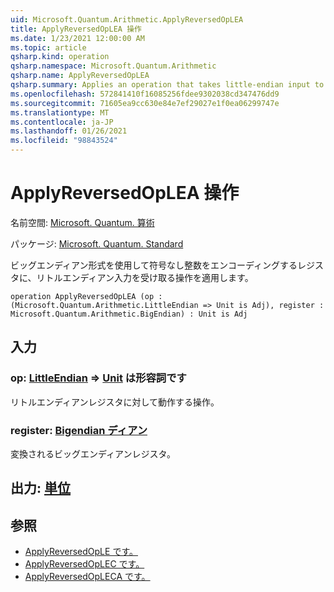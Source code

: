 ```yaml
---
uid: Microsoft.Quantum.Arithmetic.ApplyReversedOpLEA
title: ApplyReversedOpLEA 操作
ms.date: 1/23/2021 12:00:00 AM
ms.topic: article
qsharp.kind: operation
qsharp.namespace: Microsoft.Quantum.Arithmetic
qsharp.name: ApplyReversedOpLEA
qsharp.summary: Applies an operation that takes little-endian input to a register encoding an unsigned integer using big-endian format.
ms.openlocfilehash: 572841410f16085256fdee9302038cd347476dd9
ms.sourcegitcommit: 71605ea9cc630e84e7ef29027e1f0ea06299747e
ms.translationtype: MT
ms.contentlocale: ja-JP
ms.lasthandoff: 01/26/2021
ms.locfileid: "98843524"
---
```

# <a name="applyreversedoplea-operation"></a>ApplyReversedOpLEA 操作

名前空間: [Microsoft. Quantum. 算術](xref:Microsoft.Quantum.Arithmetic)

パッケージ: [Microsoft. Quantum. Standard](https://nuget.org/packages/Microsoft.Quantum.Standard)


ビッグエンディアン形式を使用して符号なし整数をエンコーディングするレジスタに、リトルエンディアン入力を受け取る操作を適用します。

```qsharp
operation ApplyReversedOpLEA (op : (Microsoft.Quantum.Arithmetic.LittleEndian => Unit is Adj), register : Microsoft.Quantum.Arithmetic.BigEndian) : Unit is Adj
```


## <a name="input"></a>入力

### <a name="op--littleendian--unit--is-adj"></a>op: [LittleEndian](xref:Microsoft.Quantum.Arithmetic.LittleEndian) => [Unit](xref:microsoft.quantum.lang-ref.unit)  は形容詞です

リトルエンディアンレジスタに対して動作する操作。


### <a name="register--bigendian"></a>register: [Bigendian ディアン](xref:Microsoft.Quantum.Arithmetic.BigEndian)

変換されるビッグエンディアンレジスタ。



## <a name="output--unit"></a>出力: [単位](xref:microsoft.quantum.lang-ref.unit)



## <a name="see-also"></a>参照

- [ApplyReversedOpLE です。](xref:Microsoft.Quantum.Arithmetic.ApplyReversedOpLE)
- [ApplyReversedOpLEC です。](xref:Microsoft.Quantum.Arithmetic.ApplyReversedOpLEC)
- [ApplyReversedOpLECA です。](xref:Microsoft.Quantum.Arithmetic.ApplyReversedOpLECA)